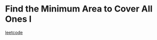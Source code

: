 Find the Minimum Area to Cover All Ones I
=========================================
[leetcode](https://leetcode.com/problems/find-the-minimum-area-to-cover-all-ones-i)
